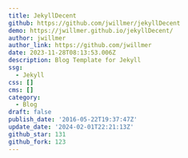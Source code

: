 ```yaml
---
title: JekyllDecent
github: https://github.com/jwillmer/jekyllDecent
demo: https://jwillmer.github.io/jekyllDecent/
author: jwillmer
author_link: https://github.com/jwillmer
date: 2023-11-28T08:13:53.006Z
description: Blog Template for Jekyll
ssg:
  - Jekyll
css: []
cms: []
category:
  - Blog
draft: false
publish_date: '2016-05-22T19:37:47Z'
update_date: '2024-02-01T22:21:13Z'
github_star: 131
github_fork: 123
---
```

